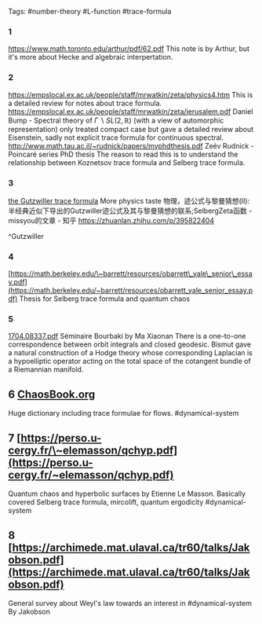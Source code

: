 Tags:
#number-theory #L-function #trace-formula 

### 1
https://www.math.toronto.edu/arthur/pdf/62.pdf 
This note is by Arthur, but it's more about Hecke and algebraic interpertation.
### 2
https://empslocal.ex.ac.uk/people/staff/mrwatkin/zeta/physics4.htm
This is a detailed review for notes about trace formula.
	https://empslocal.ex.ac.uk/people/staff/mrwatkin/zeta/jerusalem.pdf
	Daniel Bump - Spectral theory of $\Gamma \backslash SL(2,\mathbb{R})$ 
		(with a view of automorphic representation) only treated compact case but gave a detailed review about Eisenstein, sadly not explicit trace formula for continuous spectral.
	http://www.math.tau.ac.il/~rudnick/papers/myphdthesis.pdf
	Zeév Rudnick - Poincaré series
		PhD thesis
		The reason to read this is to understand the relationship between Koznetsov trace formula and Selberg trace formula.

### 3 
[the Gutzwiller trace formula](https://empslocal.ex.ac.uk/people/staff/mrwatkin/zeta/gutzwillertraceformula.htm)
More physics taste
物理，迹公式与黎曼猜想(Ⅱ):半经典近似下导出的Gutzwiller迹公式及其与黎曼猜想的联系;SelbergZeta函数 - missyou的文章 - 知乎 https://zhuanlan.zhihu.com/p/395822404

^Gutzwiller

### 4
[https://math.berkeley.edu/\~barrett/resources/obarrett\_yale\_senior\_essay.pdf](https://math.berkeley.edu/~barrett/resources/obarrett_yale_senior_essay.pdf)
Thesis for Selberg trace formula and quantum chaos

### 5
[1704.08337.pdf](https://arxiv.org/pdf/1704.08337.pdf)
Séminaire Bourbaki by Ma Xiaonan
There is a one-to-one correspondence between orbit integrals and closed geodesic. Bismut gave a natural construction of a Hodge theory whose corresponding Laplacian is a hypoelliptic operator acting on the total space of the cotangent bundle of a Riemannian manifold.

## 6 [ChaosBook.org](https://chaosbook.org)
Huge dictionary including trace formulae for flows.
#dynamical-system 

## 7 [https://perso.u-cergy.fr/\~elemasson/qchyp.pdf](https://perso.u-cergy.fr/~elemasson/qchyp.pdf)

Quantum chaos and hyperbolic surfaces by Etienne Le Masson.
Basically covered Selberg trace formula, mircolift, quantum ergodicity
#dynamical-system 


## 8 [https://archimede.mat.ulaval.ca/tr60/talks/Jakobson.pdf](https://archimede.mat.ulaval.ca/tr60/talks/Jakobson.pdf)

General survey about Weyl's law towards an interest in #dynamical-system 
By Jakobson


